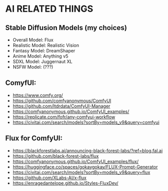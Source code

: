 # AI RELATED THINGS

## Stable Diffusion Models (my choices)
- Overall Model: Flux
- Realistic Model: Realistic Vision
- Fantasy Model: DreamShaper
- Anime Model: Anything v5
- SDXL Model: Juggernaut XL
- NSFW Model: (???)

## ComyfUI: 
- https://www.comfy.org/
- https://github.com/comfyanonymous/ComfyUI
- https://github.com/ltdrdata/ComfyUI-Manager
- https://comfyanonymous.github.io/ComfyUI_examples/
- https://replicate.com/fofr/any-comfyui-workflow
- https://civitai.com/search/models?sortBy=models_v9&query=comfyui


## Flux for ComfyUI:
- https://blackforestlabs.ai/announcing-black-forest-labs/?ref=blog.fal.ai
- https://github.com/black-forest-labs/flux
- https://comfyanonymous.github.io/ComfyUI_examples/flux/
- https://huggingface.co/spaces/gokaygokay/FLUX-Prompt-Generator
- https://civitai.com/search/models?sortBy=models_v9&query=flux
- https://github.com/XLabs-AI/x-flux
- https://enragedantelope.github.io/Styles-FluxDev/
